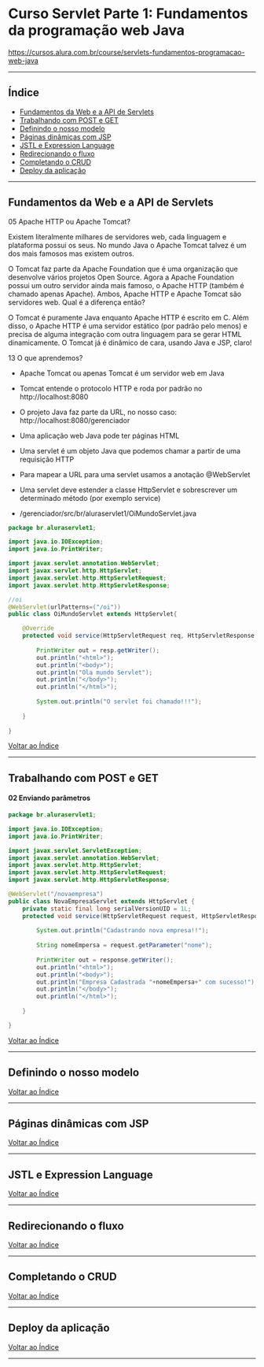 # Curso Servlet Parte 1: Fundamentos da programação web Java

https://cursos.alura.com.br/course/servlets-fundamentos-programacao-web-java

---

## <a name="indice">Índice</a>

- [Fundamentos da Web e a API de Servlets](#parte1)   
- [Trabalhando com POST e GET](#parte2)   
- [Definindo o nosso modelo](#parte3)   
- [Páginas dinâmicas com JSP](#parte4)   
- [JSTL e Expression Language](#parte5)   
- [Redirecionando o fluxo](#parte6)   
- [Completando o CRUD](#parte7)   
- [Deploy da aplicação](#parte8)   

---

## <a name="parte1">Fundamentos da Web e a API de Servlets</a>

05 Apache HTTP ou Apache Tomcat?

Existem literalmente milhares de servidores web, cada linguagem e plataforma possui os seus. No mundo Java o Apache Tomcat talvez é um dos mais famosos mas existem outros. 

O Tomcat faz parte da Apache Foundation que é uma organização que desenvolve vários projetos Open Source. Agora a Apache Foundation possui um outro servidor ainda mais famoso, o Apache HTTP (também é chamado apenas Apache). Ambos, Apache HTTP e Apache Tomcat são servidores web. Qual é a diferença então?

O Tomcat é puramente Java enquanto Apache HTTP é escrito em C. Além disso, o Apache HTTP é uma servidor estático (por padrão pelo menos) e precisa de alguma integração com outra linguagem para se gerar HTML dinamicamente. O Tomcat já é dinâmico de cara, usando Java e JSP, claro!


13 O que aprendemos?  

- Apache Tomcat ou apenas Tomcat é um servidor web em Java  
- Tomcat entende o protocolo HTTP e roda por padrão no http://localhost:8080  
- O projeto Java faz parte da URL, no nosso caso: http://localhost:8080/gerenciador  
- Uma aplicação web Java pode ter páginas HTML  
- Uma servlet é um objeto Java que podemos chamar a partir de uma requisição HTTP  
- Para mapear a URL para uma servlet usamos a anotação @WebServlet  
- Uma servlet deve estender a classe HttpServlet e sobrescrever um determinado método (por exemplo service)  

- /gerenciador/src/br/aluraservlet1/OiMundoServlet.java

```java
package br.aluraservlet1;

import java.io.IOException;
import java.io.PrintWriter;

import javax.servlet.annotation.WebServlet;
import javax.servlet.http.HttpServlet;
import javax.servlet.http.HttpServletRequest;
import javax.servlet.http.HttpServletResponse;

//oi
@WebServlet(urlPatterns=("/oi"))
public class OiMundoServlet extends HttpServlet{

	@Override
	protected void service(HttpServletRequest req, HttpServletResponse resp) throws IOException{
		
		PrintWriter out = resp.getWriter();
		out.println("<html>");
		out.println("<body>");
		out.println("Ola mundo Servlet");
		out.println("</body>");
		out.println("</html>");
		
		System.out.println("O servlet foi chamado!!!");
				
	}
	
}

```

[Voltar ao Índice](#indice)

---

## <a name="parte2">Trabalhando com POST e GET</a>


#### 02 Enviando parâmetros
```java
package br.aluraservlet1;

import java.io.IOException;
import java.io.PrintWriter;

import javax.servlet.ServletException;
import javax.servlet.annotation.WebServlet;
import javax.servlet.http.HttpServlet;
import javax.servlet.http.HttpServletRequest;
import javax.servlet.http.HttpServletResponse;

@WebServlet("/novaempresa")
public class NovaEmpresaServlet extends HttpServlet {
	private static final long serialVersionUID = 1L;
	protected void service(HttpServletRequest request, HttpServletResponse response) throws ServletException, IOException {
		
		System.out.println("Cadastrando nova empresa!!");
		
		String nomeEmpersa = request.getParameter("nome");
		
		PrintWriter out = response.getWriter();
		out.println("<html>");
		out.println("<body>");
		out.println("Empresa Cadastrada "+nomeEmpersa+" com sucesso!");
		out.println("</body>");
		out.println("</html>");
		
	}

}

```

[Voltar ao Índice](#indice)

---

## <a name="parte3">Definindo o nosso modelo</a>


[Voltar ao Índice](#indice)

---

## <a name="parte4">Páginas dinâmicas com JSP</a>


[Voltar ao Índice](#indice)

---

## <a name="parte5">JSTL e Expression Language</a>


[Voltar ao Índice](#indice)

---

## <a name="parte6">Redirecionando o fluxo</a>


[Voltar ao Índice](#indice)

---

## <a name="parte7">Completando o CRUD</a>


[Voltar ao Índice](#indice)

---

## <a name="parte8">Deploy da aplicação</a>


[Voltar ao Índice](#indice)

---
